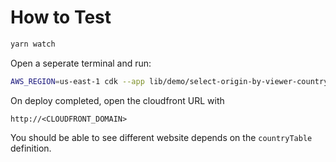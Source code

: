 # How to Test

```sh
yarn watch
```
Open a seperate terminal and run:

```sh
AWS_REGION=us-east-1 cdk --app lib/demo/select-origin-by-viewer-country/index.js diff
```

On deploy completed, open the cloudfront URL with


```
http://<CLOUDFRONT_DOMAIN>
```

You should be able to see different website depends on the `countryTable` definition.
